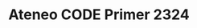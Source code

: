---
title: Ateneo CODE Primer 2324
redirect_to: https://drive.google.com/file/d/1EIPHPWp_tmX47miA4Rn8JCvTZJYLjRxX/view?usp=sharing
redirect_from: 
  - /AteneoCODEPrimer
  - /ateneocodeprimer
---